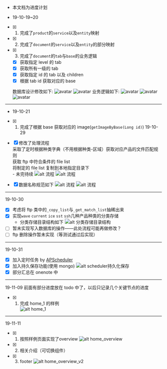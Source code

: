 - 本文档为进度计划

- 19-10-19~20

- [x] 1. 完成了`product`的`service`以及`entity`映射
- [x] 2. 完成了`document`的`service`以及`entity`的部分映射
- [x] 3. 完成了`document`的`tab`与`base`的业务逻辑

  - [x] 获取指定 level 的 tab
  - [x] 获取所有一级的 tab
  - [x] 获取指定 id 的 tab 以及 children
  - [x] 根据 tab id 获取对应的 base

  数据库设计修改如下:
  ![avatar](./img/readme/TIM20191020210124.png)
  ![avatar](./img/readme/TIM20191020210205.png)
  业务逻辑如下:
  ![avatar](./img/readme/TIM20191020210232.png)
  ![avatar](./img/readme/TIM20191020210246.png)
  ![avatar](./img/readme/TIM20191020210253.png)

---

- 19-10-21
- [x] 1. 完成了根据 base 获取对应的 image(`getImageByBase(Long id)`)
     19-10-29

- [x] 修改了处理流程  
       采取了定时根据种类字典（不用根据种类-区域）获取对应产品的文件匹配规则  
       获取 ftp 中符合条件的 file list  
       将制定的 file list 复制到本地指定目录下  
       - 未完待续
      ![alt 流程](./img/readme/TIM20191029222802.png)
      ![alt 流程](./img/readme/TIM20191029222815.png)
- [x] 数据名称规范如下
      ![alt 流程](./img/readme/TIM20191029222836.png)
      ![alt 流程](./img/readme/TIM20191029222845.png)

---

19-10-30

- [x] 考虑将 ftp 类中的`_copy_list`与`_get_match_list`抽稀出来
- [x] 实现`wave` `current` `ice` `sst` `ssh`几种产品种类的分类存储
  - 分类存储目录结构如下
    ![alt 分类存储目录结构](./img/readme/TIM20191030105035.png)
- [ ] 暂未实现写入数据库的操作——此处流程可能再做修改？
- [ ] ftp 删除操作暂未实现（等测试通过后实现）

---

19-10-31

- [x] 加入定时任务 by [APScheduler](https://apscheduler.readthedocs.io/en/latest/userguide.html#)
- [x] 加入持久保存功能(使用 mongo)
      ![alt scheduler持久化保存](./img/readme/TIM20191031163308.png)
- [x] 部分汇总在 onenote 中

---

19-11-09
前面有部分进度放在 todo 中了，以后只记录几个关键节点的进度

- [x] 1. 完成 home_1 的样例  
     ![alt home_1](./img/readme/20191109165552.png)

---
19-11-11
- [x] 1. 按照样例页面实现了overview
     ![alt home_overview](./img/readme/20191111104259.png)
- [x] 2. 相关介绍（可切换组件）
- [x] 3. footer
     ![alt home_overview_v2](./img/readme/20191111155617.png)